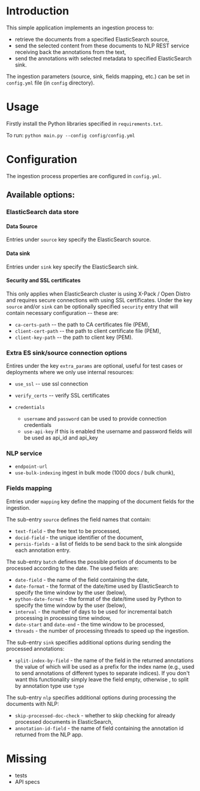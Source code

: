 # Introduction

This simple application implements an ingestion process to: 
- retrieve the documents from a specified ElasticSearch source,
- send the selected content from these documents to NLP REST service receiving back the annotations from the text,
- send the annotations with selected metadata to specified ElasticSearch sink.

The ingestion parameters (source, sink, fields mapping, etc.) can be set in `config.yml` file (in `config` directory).


# Usage

Firstly install the Python libraries specified in `requirements.txt`.

To run:
`python main.py --config config/config.yml`

# Configuration
The ingestion process properties are configured in `config.yml`.

## Available options:

### ElasticSearch data store

#### Data Source
Entries under `source` key specify the ElasticSearch source.

#### Data sink
Entries under `sink` key specify the ElasticSearch sink.

#### Security and SSL certificates
This only applies when ElasticSearch cluster is using X-Pack / Open Distro and requires secure connections with using SSL certificates. Under the key `source` and/or `sink` can be optionally specified `security` entry that will contain necessary configuration -- these are:
- `ca-certs-path` -- the path to CA certificates file (PEM),
- `client-cert-path` -- the path to client certificate file (PEM),
- `client-key-path` -- the path to client key (PEM).

### Extra ES sink/source connection options
Entires under the key `extra_params` are optional, useful for test cases or deployments where we only use internal resources:
- `use_ssl` -- use ssl connection
- `verify_certs` -- verify SSL certificates 

- `credentials`
    - `username` and `password` can be used to provide connection credentials
    - `use-api-key` if this is enabled the username and password fields will be used as api_id and api_key 

### NLP service
- `endpoint-url` 
- `use-bulk-indexing` ingest in bulk mode (1000 docs / bulk chunk), 

### Fields mapping
Entries under `mapping` key define the mapping of the document fields for the ingestion.

The sub-entry `source` defines the field names that contain:
- `text-field` - the free text to be processed, 
- `docid-field` - the unique identifier of the document,
- `persis-fields` - a list of fields to be send back to the sink alongside each annotation entry.

The sub-entry `batch` defines the possible portion of documents to be processed according to the date. The used fields are:
- `date-field` - the name of the field containing the date,
- `date-format` - the format of the date/time used by ElasticSearch to specify the time window by the user (below),
- `python-date-format` - the format of the date/time used by Python to specify the time window by the user (below),
- `interval` - the number of days to be used for incremental batch processing in processing time window,
- `date-start` and `date-end` - the time window to be processed,
- `threads` - the number of processing threads to speed up the ingestion.

The sub-entry `sink` specifies additional options during sending the processed annotations:
- `split-index-by-field` - the name of the field in the returned annotations the value of which will be used as a prefix for the index name (e.g., used to send annotations of different types to separate indices). If you don't want this functionality simply leave the field empty, otherwise , to split by annotation type use `type`

The sub-entry `nlp` specifies additional options during processing the documents with NLP:
- `skip-processed-doc-check` - whether to skip checking for already processed documents in ElasticSearch,
-  `annotation-id-field` - the name of field containing the annotation id returned from the NLP app.

# Missing
- tests
- API specs
